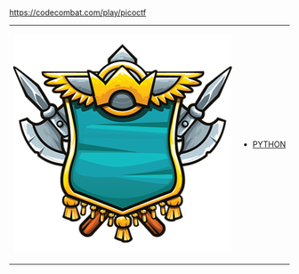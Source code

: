 # 

https://codecombat.com/play/picoctf
<table>
<tr>
<td>

![Hero Picture](hero.png?raw=true "Hero Picture")

</td>
<td>
<ul>
<li>

[PYTHON](LooneyGems.py)

</li>
</td>
</tr>
<table>